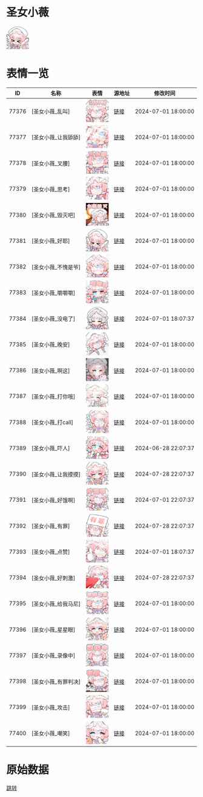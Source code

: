 # 圣女小薇

<img src="./cover.png" height="60" alt="cover" />

# 表情一览

|ID|名称|表情|源地址|修改时间|
|----|----|----|----|----|
|77376|[圣女小薇_乱叫]|<img src="./pic/077376_%5B圣女小薇_乱叫%5D.png" height="60" alt="乱叫"/>|[链接](https://i0.hdslb.com/bfs/garb/5c3084c85806f1409234894c98ee3665f2a6b457.png)|2024-07-01 18:00:00|
|77377|[圣女小薇_让我舔舔]|<img src="./pic/077377_%5B圣女小薇_让我舔舔%5D.png" height="60" alt="让我舔舔"/>|[链接](https://i0.hdslb.com/bfs/garb/3a35cc602db0908b934f7e506281bb84787ad894.png)|2024-07-01 18:00:00|
|77378|[圣女小薇_叉腰]|<img src="./pic/077378_%5B圣女小薇_叉腰%5D.png" height="60" alt="叉腰"/>|[链接](https://i0.hdslb.com/bfs/garb/9c3bebde12dfa9ccd6c341d8e8ec0d659ff72f44.png)|2024-07-01 18:00:00|
|77379|[圣女小薇_思考]|<img src="./pic/077379_%5B圣女小薇_思考%5D.png" height="60" alt="思考"/>|[链接](https://i0.hdslb.com/bfs/garb/ebc97ea70a2a256f0805a3bd67120c4365a6b990.png)|2024-07-01 18:00:00|
|77380|[圣女小薇_毁灭吧]|<img src="./pic/077380_%5B圣女小薇_毁灭吧%5D.png" height="60" alt="毁灭吧"/>|[链接](https://i0.hdslb.com/bfs/garb/f0713828e09cf3502936ad0c52057ff727940349.png)|2024-07-01 18:00:00|
|77381|[圣女小薇_好耶]|<img src="./pic/077381_%5B圣女小薇_好耶%5D.png" height="60" alt="好耶"/>|[链接](https://i0.hdslb.com/bfs/garb/30d58bb59cc4992e9f9b177e7c98fcd597c42f5f.png)|2024-07-01 18:00:00|
|77382|[圣女小薇_不愧是爷]|<img src="./pic/077382_%5B圣女小薇_不愧是爷%5D.png" height="60" alt="不愧是爷"/>|[链接](https://i0.hdslb.com/bfs/garb/7f314dcf9752bf3862c4d7b5abdc3dd3dc1fa0e2.png)|2024-07-01 18:00:00|
|77383|[圣女小薇_嚼嚼嚼]|<img src="./pic/077383_%5B圣女小薇_嚼嚼嚼%5D.png" height="60" alt="嚼嚼嚼"/>|[链接](https://i0.hdslb.com/bfs/garb/9b2a67bcafb1b6366697639216e7884f5dfa7a62.png)|2024-07-01 18:00:00|
|77384|[圣女小薇_没电了]|<img src="./pic/077384_%5B圣女小薇_没电了%5D.png" height="60" alt="没电了"/>|[链接](https://i0.hdslb.com/bfs/garb/543aa026c7d178a04d36e7be712126b223d8a6b3.png)|2024-07-01 18:07:37|
|77385|[圣女小薇_晚安]|<img src="./pic/077385_%5B圣女小薇_晚安%5D.png" height="60" alt="晚安"/>|[链接](https://i0.hdslb.com/bfs/garb/13cbbb859e603368a141318acf72e7ea1c059813.png)|2024-07-01 18:00:00|
|77386|[圣女小薇_啊这]|<img src="./pic/077386_%5B圣女小薇_啊这%5D.png" height="60" alt="啊这"/>|[链接](https://i0.hdslb.com/bfs/garb/dcd07158e2c4c5790ed4af2cdf0d8dbc8aacca1f.png)|2024-07-01 18:00:00|
|77387|[圣女小薇_打你哦]|<img src="./pic/077387_%5B圣女小薇_打你哦%5D.png" height="60" alt="打你哦"/>|[链接](https://i0.hdslb.com/bfs/garb/333dd097fe16394817913b3fea98b46d1a9388d1.png)|2024-07-01 18:00:00|
|77388|[圣女小薇_打call]|<img src="./pic/077388_%5B圣女小薇_打call%5D.png" height="60" alt="打call"/>|[链接](https://i0.hdslb.com/bfs/garb/c405fa2eb411fdf4ea4c15a3e40b63dfdfa3deb9.png)|2024-07-01 18:00:00|
|77389|[圣女小薇_吓人]|<img src="./pic/077389_%5B圣女小薇_吓人%5D.png" height="60" alt="吓人"/>|[链接](https://i0.hdslb.com/bfs/garb/0cccac14654d9a4270b2d8f5931fa9c72e65d8cf.png)|2024-06-28 22:07:37|
|77390|[圣女小薇_让我摸摸]|<img src="./pic/077390_%5B圣女小薇_让我摸摸%5D.png" height="60" alt="让我摸摸"/>|[链接](https://i0.hdslb.com/bfs/garb/79987462db292fa86d1a10bef5a96ce0233ca06c.png)|2024-07-28 22:07:37|
|77391|[圣女小薇_好饿啊]|<img src="./pic/077391_%5B圣女小薇_好饿啊%5D.png" height="60" alt="好饿啊"/>|[链接](https://i0.hdslb.com/bfs/garb/5581ea95c24445a078fb4bc564327a8707f9087d.png)|2024-07-01 22:07:37|
|77392|[圣女小薇_有罪]|<img src="./pic/077392_%5B圣女小薇_有罪%5D.png" height="60" alt="有罪"/>|[链接](https://i0.hdslb.com/bfs/garb/f33fcaaec3c7db9ec21aff2de462ed2d639bdde6.png)|2024-07-28 22:07:37|
|77393|[圣女小薇_点赞]|<img src="./pic/077393_%5B圣女小薇_点赞%5D.png" height="60" alt="点赞"/>|[链接](https://i0.hdslb.com/bfs/garb/f6a04b7d4761d56b1993442209e51b0d7a2a63c5.png)|2024-07-01 18:07:37|
|77394|[圣女小薇_好刺激]|<img src="./pic/077394_%5B圣女小薇_好刺激%5D.png" height="60" alt="好刺激"/>|[链接](https://i0.hdslb.com/bfs/garb/42d0bd2f87d5c5e56faf83e0ce91d4b19d3513d8.png)|2024-07-28 22:07:37|
|77395|[圣女小薇_给我马尼]|<img src="./pic/077395_%5B圣女小薇_给我马尼%5D.png" height="60" alt="给我马尼"/>|[链接](https://i0.hdslb.com/bfs/garb/145a20e0d13d8c8d6ee9ad7459adc7a13207e34e.png)|2024-07-01 18:00:00|
|77396|[圣女小薇_星星眼]|<img src="./pic/077396_%5B圣女小薇_星星眼%5D.png" height="60" alt="星星眼"/>|[链接](https://i0.hdslb.com/bfs/garb/920502c2764e6d772fe3f4379e32af144461efd7.png)|2024-07-01 18:00:00|
|77397|[圣女小薇_录像中]|<img src="./pic/077397_%5B圣女小薇_录像中%5D.png" height="60" alt="录像中"/>|[链接](https://i0.hdslb.com/bfs/garb/655aa3541db66ba5668aab77a656a7b0e4f1e8ca.png)|2024-07-01 18:00:00|
|77398|[圣女小薇_有罪判决]|<img src="./pic/077398_%5B圣女小薇_有罪判决%5D.png" height="60" alt="有罪判决"/>|[链接](https://i0.hdslb.com/bfs/garb/fae343f82d8710ca56cfb09a240c3132454fb2af.png)|2024-07-01 18:00:00|
|77399|[圣女小薇_攻击]|<img src="./pic/077399_%5B圣女小薇_攻击%5D.png" height="60" alt="攻击"/>|[链接](https://i0.hdslb.com/bfs/garb/b873b1216e961f09851ee6961a826aaebd2c5fe9.png)|2024-07-01 18:00:00|
|77400|[圣女小薇_嘲笑]|<img src="./pic/077400_%5B圣女小薇_嘲笑%5D.png" height="60" alt="嘲笑"/>|[链接](https://i0.hdslb.com/bfs/garb/d56dff1fdaf7b6b475437374a484dd8bb56a2e0b.png)|2024-07-01 18:00:00|

# 原始数据

[跳转](./raw.json)


